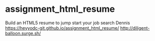 # assignment_html_resume
Build an HTML5 resume to jump start your job search
Dennis
https://heyyodc-git.github.io/assignment_html_resume/
http://diligent-balloon.surge.sh/